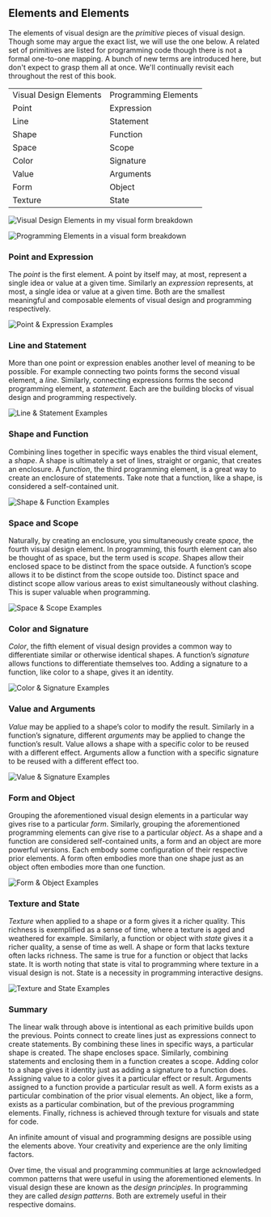 ## Elements and Elements

The elements of visual design are the *primitive* pieces of visual design. Though some may argue the exact list, we will use the one below. A related set of primitives are listed for programming code though there is not a formal one-to-one mapping. A bunch of new terms are introduced here, but don't expect to grasp them all at once. We'll continually revisit each throughout the rest of this book.

<table>
  <tr>
    <td>Visual Design Elements</td>
    <td>Programming Elements</td>
  </tr>
  <tr>
    <td>Point</td>
    <td>Expression</td>
  </tr>
  <tr>
    <td>Line</td>
    <td>Statement</td>
  </tr>
  <tr>
    <td>Shape</td>
    <td>Function</td>
  </tr>
  <tr>
    <td>Space</td>
    <td>Scope</td>
  </tr>
  <tr>
    <td>Color</td>
    <td>Signature</td>
  </tr>
  <tr>
    <td>Value</td>
    <td>Arguments</td>
  </tr>
  <tr>
    <td>Form</td>
    <td>Object</td>
  </tr>
  <tr>
    <td>Texture</td>
    <td>State</td>
  </tr>
</table>

![Visual Design Elements in my visual form breakdown](../assets/img/visual-todo-placeholder.jpg?v1.1 "Design Elements in my visual form")

![Programming Elements in a visual form breakdown](../assets/img/visual-todo-placeholder.jpg?v1.1 "Coding Elements in a visual form")

### Point and Expression

The *point* is the first element. A point by itself may, at most, represent a single idea or value at a given time. Similarly an *expression* represents, at most, a single idea or value at a given time. Both are the smallest meaningful and composable elements of visual design and programming respectively.

![Point & Expression Examples](../assets/img/visual-todo-placeholder.jpg?v1.1 "Point & Expression Examples")

### Line and Statement

More than one point or expression enables another level of meaning to be possible. For example connecting two points forms the second visual element, a *line*. Similarly, connecting expressions forms the second programming element, a *statement*. Each are the building blocks of visual design and programming respectively.

![Line & Statement Examples](../assets/img/visual-todo-placeholder.jpg?v1.1 "Line & Statement Examples")

### Shape and Function

Combining lines together in specific ways enables the third visual element, a *shape*. A shape is ultimately a set of lines, straight or organic, that creates an enclosure. A *function*, the third programming element, is a great way to create an enclosure of statements. Take note that a function, like a shape, is considered a self-contained unit.

![Shape & Function Examples](../assets/img/visual-todo-placeholder.jpg?v1.1 "Shape & Function Examples")

### Space and Scope

Naturally, by creating an enclosure, you simultaneously create *space*, the fourth visual design element. In programming, this fourth element can also be thought of as space, but the term used is *scope*. Shapes allow their enclosed space to be distinct from the space outside. A function’s scope allows it to be distinct from the scope outside too. Distinct space and distinct scope allow various areas to exist simultaneously without clashing. This is super valuable when programming.

![Space & Scope Examples](../assets/img/visual-todo-placeholder.jpg?v1.1 "Space & Scope Examples")

### Color and Signature

*Color*, the fifth element of visual design provides a common way to differentiate similar or otherwise identical shapes. A function’s *signature* allows functions to differentiate themselves too. Adding a signature to a function, like color to a shape, gives it an identity.

![Color & Signature Examples](../assets/img/visual-todo-placeholder.jpg?v1.1 "Color & Signature Examples")

### Value and Arguments

*Value* may be applied to a shape’s color to modify the result. Similarly in a function’s signature, different *arguments* may be applied to change the function’s result. Value allows a shape with a specific color to be reused with a different effect. Arguments allow a function with a specific signature to be reused with a different effect too.

![Value & Signature Examples](../assets/img/visual-todo-placeholder.jpg?v1.1 "Value & Signature Examples")

### Form and Object

Grouping the aforementioned visual design elements in a particular way gives rise to a particular *form*. Similarly, grouping the aforementioned programming elements can give rise to a particular *object*. As a shape and a function are considered self-contained units, a form and an object are more powerful versions. Each embody some configuration of their respective prior elements. A form often embodies more than one shape just as an object often embodies more than one function.

![Form & Object Examples](../assets/img/visual-todo-placeholder.jpg?v1.1 "Form & Object Examples")

### Texture and State

*Texture* when applied to a shape or a form gives it a richer quality. This richness is exemplified as a sense of time, where a texture is aged and weathered for example. Similarly, a function or object with *state* gives it a richer quality, a sense of time as well. A shape or form that lacks texture often lacks richness. The same is true for a function or object that lacks state. It is worth noting that state is vital to programming where texture in a visual design is not. State is a necessity in programming interactive designs.

![Texture and State Examples](../assets/img/visual-todo-placeholder.jpg?v1.1 "Texture and State Examples")

### Summary

The linear walk through above is intentional as each primitive builds upon the previous. Points connect to create lines just as expressions connect to create statements. By combining these lines in specific ways, a particular shape is created. The shape encloses space. Similarly, combining statements and enclosing them in a function creates a scope. Adding color to a shape gives it identity just as adding a signature to a function does. Assigning value to a color gives it a particular effect or result. Arguments assigned to a function provide a particular result as well. A form exists as a particular combination of the prior visual elements. An object, like a form, exists as a particular combination, but of the previous programming elements. Finally, richness is achieved through texture for visuals and state for code.

An infinite amount of visual and programming designs are possible using the elements above. Your creativity and experience are the only limiting factors.

Over time, the visual and programming communities at large acknowledged common patterns that were useful in using the aforementioned elements. In visual design these are known as the *design principles*. In programming they are called *design patterns*. Both are extremely useful in their respective domains.

